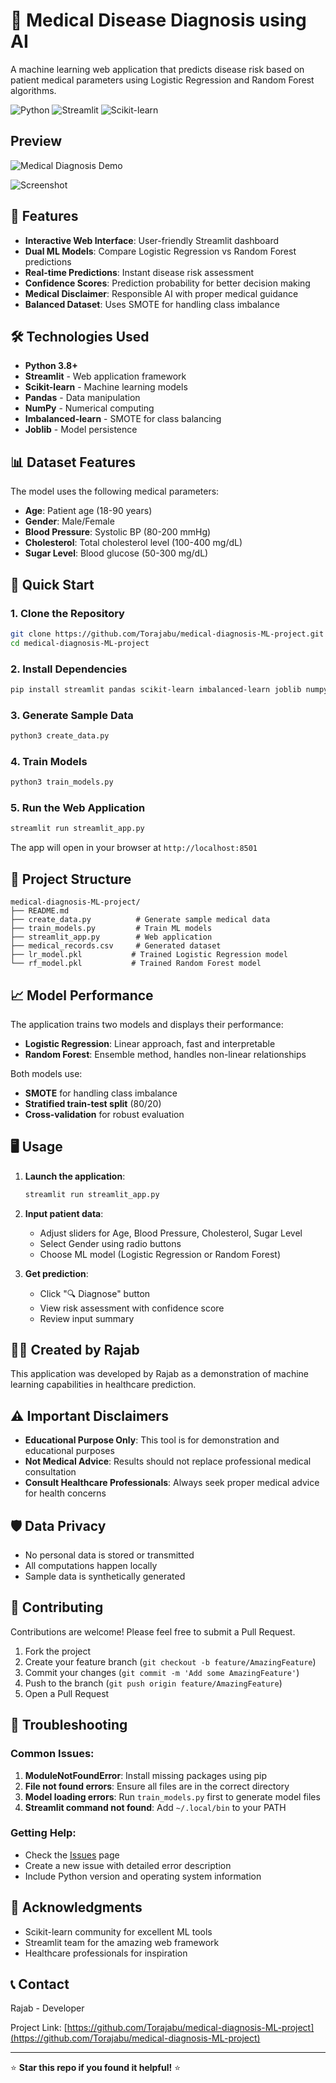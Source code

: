 # 🏥 Medical Disease Diagnosis using AI

A machine learning web application that predicts disease risk based on patient medical parameters using Logistic Regression and Random Forest algorithms.

![Python](https://img.shields.io/badge/python-v3.8+-blue.svg)
![Streamlit](https://img.shields.io/badge/streamlit-v1.28+-red.svg)
![Scikit-learn](https://img.shields.io/badge/sklearn-v1.3+-green.svg)

## Preview
![Medical Diagnosis Demo](https://raw.githubusercontent.com/Torajabu/medical-diagnosis-ML-project/main/2025-06-2816-11-56-ezgif.com-video-to-gif-converter.gif)

![Screenshot](https://raw.githubusercontent.com/Torajabu/medical-diagnosis-ML-project/main/Screenshot%20from%202025-06-28%2016-23-33.png)

## 🌟 Features

- **Interactive Web Interface**: User-friendly Streamlit dashboard
- **Dual ML Models**: Compare Logistic Regression vs Random Forest predictions
- **Real-time Predictions**: Instant disease risk assessment
- **Confidence Scores**: Prediction probability for better decision making
- **Medical Disclaimer**: Responsible AI with proper medical guidance
- **Balanced Dataset**: Uses SMOTE for handling class imbalance

## 🛠️ Technologies Used

- **Python 3.8+**
- **Streamlit** - Web application framework
- **Scikit-learn** - Machine learning models
- **Pandas** - Data manipulation
- **NumPy** - Numerical computing
- **Imbalanced-learn** - SMOTE for class balancing
- **Joblib** - Model persistence

## 📊 Dataset Features

The model uses the following medical parameters:
- **Age**: Patient age (18-90 years)
- **Gender**: Male/Female
- **Blood Pressure**: Systolic BP (80-200 mmHg)
- **Cholesterol**: Total cholesterol level (100-400 mg/dL)
- **Sugar Level**: Blood glucose (50-300 mg/dL)

## 🚀 Quick Start

### 1. Clone the Repository
```bash
git clone https://github.com/Torajabu/medical-diagnosis-ML-project.git
cd medical-diagnosis-ML-project
```

### 2. Install Dependencies
```bash
pip install streamlit pandas scikit-learn imbalanced-learn joblib numpy
```

### 3. Generate Sample Data
```bash
python3 create_data.py
```

### 4. Train Models
```bash
python3 train_models.py
```

### 5. Run the Web Application
```bash
streamlit run streamlit_app.py
```

The app will open in your browser at `http://localhost:8501`

## 📁 Project Structure

```
medical-diagnosis-ML-project/
├── README.md
├── create_data.py          # Generate sample medical data
├── train_models.py         # Train ML models
├── streamlit_app.py        # Web application
├── medical_records.csv     # Generated dataset
├── lr_model.pkl           # Trained Logistic Regression model
└── rf_model.pkl           # Trained Random Forest model
```

## 📈 Model Performance

The application trains two models and displays their performance:

- **Logistic Regression**: Linear approach, fast and interpretable
- **Random Forest**: Ensemble method, handles non-linear relationships

Both models use:
- **SMOTE** for handling class imbalance
- **Stratified train-test split** (80/20)
- **Cross-validation** for robust evaluation

## 🖥️ Usage

1. **Launch the application**:
   ```bash
   streamlit run streamlit_app.py
   ```

2. **Input patient data**:
   - Adjust sliders for Age, Blood Pressure, Cholesterol, Sugar Level
   - Select Gender using radio buttons
   - Choose ML model (Logistic Regression or Random Forest)

3. **Get prediction**:
   - Click "🔍 Diagnose" button
   - View risk assessment with confidence score
   - Review input summary

## 👨‍💻 Created by Rajab

This application was developed by Rajab as a demonstration of machine learning capabilities in healthcare prediction.

## ⚠️ Important Disclaimers

- **Educational Purpose Only**: This tool is for demonstration and educational purposes
- **Not Medical Advice**: Results should not replace professional medical consultation
- **Consult Healthcare Professionals**: Always seek proper medical advice for health concerns

## 🛡️ Data Privacy

- No personal data is stored or transmitted
- All computations happen locally
- Sample data is synthetically generated

## 🤝 Contributing

Contributions are welcome! Please feel free to submit a Pull Request.

1. Fork the project
2. Create your feature branch (`git checkout -b feature/AmazingFeature`)
3. Commit your changes (`git commit -m 'Add some AmazingFeature'`)
4. Push to the branch (`git push origin feature/AmazingFeature`)
5. Open a Pull Request

## 🐛 Troubleshooting

### Common Issues:

1. **ModuleNotFoundError**: Install missing packages using pip
2. **File not found errors**: Ensure all files are in the correct directory
3. **Model loading errors**: Run `train_models.py` first to generate model files
4. **Streamlit command not found**: Add `~/.local/bin` to your PATH

### Getting Help:

- Check the [Issues](https://github.com/Torajabu/medical-diagnosis-ML-project/issues) page
- Create a new issue with detailed error description
- Include Python version and operating system information

## 🙏 Acknowledgments

- Scikit-learn community for excellent ML tools
- Streamlit team for the amazing web framework
- Healthcare professionals for inspiration

## 📞 Contact

Rajab - Developer

Project Link: [https://github.com/Torajabu/medical-diagnosis-ML-project](https://github.com/Torajabu/medical-diagnosis-ML-project)

---

⭐ **Star this repo if you found it helpful!** ⭐
